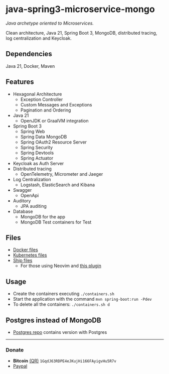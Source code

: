 # java-spring3-microservice-mongo
*Java archetype oriented to Microservices.*

Clean architecture, Java 21, Spring Boot 3, MongoDB, distributed tracing, log centralization and Keycloak.

## Dependencies
Java 21, Docker, Maven

## Features
- Hexagonal Architecture
    - Exception Controller
    - Custom Messages and Exceptions
    - Pagination and Ordering
- Java 21
    - OpenJDK or GraalVM integration
- Spring Boot 3
    - Spring Web
    - Spring Data MongoDB
    - Spring OAuth2 Resource Server
    - Spring Security
    - Spring Devtools
    - Spring Actuator
- Keycloak as Auth Server
- Distributed tracing
    - OpenTelemetry, Micrometer and Jaeger
- Log Centralization
    - Logstash, ElasticSearch and Kibana
- Swagger
    - OpenApi
- Auditory
    - JPA auditing
- Database
    - MongoDB for the app
    - MongoDB Test containers for Test

## Files
- [Docker files](https://github.com/javiorfo/java-spring3-microservice-mongo/tree/master/docker)
- [Kubernetes files](https://github.com/javiorfo/java-spring3-microservice-mongo/tree/master/k8s)
- [Ship files](https://github.com/javiorfo/java-spring3-microservice-mongo/tree/master/ships)
    - For those using Neovim and [this plugin](https://github.com/javiorfo/nvim-ship)

## Usage
- Create the containers executing `./containers.sh` 
- Start the application with the command `mvn spring-boot:run -Pdev`
- To delete all the containers: `./containers.sh d`

## Postgres instead of MongoDB
- [Postgres repo](https://github.com/javiorfo/java-spring3-microservice) contains version with Postgres

---

### Donate
- **Bitcoin** [(QR)](https://raw.githubusercontent.com/javiorfo/img/master/crypto/bitcoin.png)  `1GqdJ63RDPE4eJKujHi166FAyigvHu5R7v`
- [Paypal](https://www.paypal.com/donate/?hosted_button_id=FA7SGLSCT2H8G)
